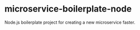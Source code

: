 # microservice-boilerplate-node
Node.js boilerplate project for creating a new microservice faster.
